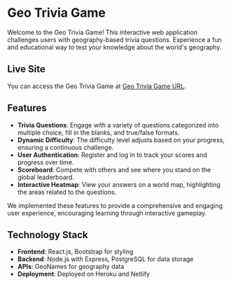 # Geo Trivia Game

Welcome to the Geo Trivia Game! This interactive web application challenges users with geography-based trivia questions. Experience a fun and educational way to test your knowledge about the world's geography.

## Live Site

You can access the Geo Trivia Game at [Geo Trivia Game URL](#).

## Features

- **Trivia Questions**: Engage with a variety of questions categorized into multiple choice, fill in the blanks, and true/false formats.
- **Dynamic Difficulty**: The difficulty level adjusts based on your progress, ensuring a continuous challenge.
- **User Authentication**: Register and log in to track your scores and progress over time.
- **Scoreboard**: Compete with others and see where you stand on the global leaderboard.
- **Interactive Heatmap**: View your answers on a world map, highlighting the areas related to the questions.

We implemented these features to provide a comprehensive and engaging user experience, encouraging learning through interactive gameplay.

## Technology Stack

- **Frontend**: React.js, Bootstrap for styling
- **Backend**: Node.js with Express, PostgreSQL for data storage
- **APIs**: GeoNames for geography data
- **Deployment**: Deployed on Heroku and Netlify
